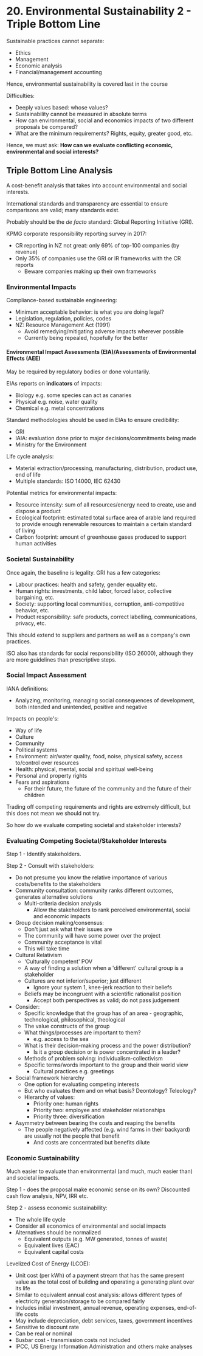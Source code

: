 # 20. Environmental Sustainability 2 - Triple Bottom Line

Sustainable practices cannot separate:

- Ethics
- Management
- Economic analysis
- Financial/management accounting

Hence, environmental sustainability is covered last in the course

Difficulties:

- Deeply values based: whose values?
- Sustainability cannot be measured in absolute terms
- How can environmental, social and economics impacts of two different proposals be compared?
- What are the minimum requirements? Rights, equity, greater good, etc.

Hence, we must ask: **How can we evaluate conflicting economic, environmental and social interests?**

## Triple Bottom Line Analysis

A cost-benefit analysis that takes into account environmental and social interests.

International standards and transparency are essential to ensure comparisons are valid; many standards exist.

Probably should be the *de facto* standard: Global Reporting Initiative (GRI).

KPMG corporate responsibility reporting survey in 2017:

- CR reporting in NZ not great: only 69% of top-100 companies (by revenue)
- Only 35% of companies use the GRI or IR frameworks with the CR reports
  - Beware companies making up their own frameworks

### Environmental Impacts

Compliance-based sustainable engineering:

- Minimum acceptable behavior: is what you are doing legal?
- Legislation, regulation, policies, codes
- NZ: Resource Management Act (1991)
  - Avoid remedying/mitigating adverse impacts wherever possible
  - Currently being repealed, hopefully for the better

#### Environmental Impact Assessments (EIA)/Assessments of Environmental Effects (AEE)

May be required by regulatory bodies or done voluntarily.

EIAs reports on **indicators** of impacts:

- Biology e.g. some species can act as canaries
- Physical e.g. noise, water quality
- Chemical e.g. metal concentrations

Standard methodologies should be used in EIAs to ensure credibility:

- GRI
- IAIA: evaluation done prior to major decisions/commitments being made
- Ministry for the Environment

Life cycle analysis:

- Material extraction/processing, manufacturing, distribution, product use, end of life
- Multiple standards: ISO 14000, IEC 62430

Potential metrics for environmental impacts:

- Resource intensity: sum of all resources/energy need to create, use and dispose a product
- Ecological footprint: estimated total surface area of arable land required to provide enough renewable resources to maintain a certain standard of living
- Carbon footprint: amount of greenhouse gases produced to support human activities

### Societal Sustainability

Once again, the baseline is legality. GRI has a few categories:

- Labour practices: health and safety, gender equality etc.
- Human rights: investments, child labor, forced labor, collective bargaining, etc.
- Society: supporting local communities, corruption, anti-competitive behavior, etc.
- Product responsibility: safe products, correct labelling, communications, privacy, etc.

This should extend to suppliers and partners as well as a company's own practices.

ISO also has standards for social responsibility (ISO 26000), although they are more guidelines than prescriptive steps.

### Social Impact Assessment

IANA definitions:

- Analyzing, monitoring, managing social consequences of development, both intended and unintended, positive and negative

Impacts on people's:

- Way of life
- Culture
- Community
- Political systems
- Environment: air/water quality, food, noise, physical safety, access to/control over resources
- Health: physical, mental, social and spiritual well-being
- Personal and property rights
- Fears and aspirations
  - For their future, the future of the community and the future of their children

Trading off competing requirements and rights are extremely difficult, but this does not mean we should not try.

So how do we evaluate competing societal and stakeholder interests?

### Evaluating Competing Societal/Stakeholder Interests

Step 1 - Identify stakeholders.

Step 2 - Consult with stakeholders:

- Do not presume you know the relative importance of various costs/benefits to the stakeholders
- Community consultation: community ranks different outcomes, generates alternative solutions
  - Multi-criteria decision analysis
    - Allow the stakeholders to rank perceived environmental, social and economic impacts
- Group decision making/consensus:
  - Don't just ask what their issues are
  - The community will have some power over the project
  - Community acceptance is vital
  - This will take time
- Cultural Relativism
  - 'Culturally competent' POV
  - A way of finding a solution when a 'different' cultural group is a stakeholder
  - Cultures are not inferior/superior; just different
    - Ignore your system 1, knee-jerk reaction to their beliefs
  - Beliefs may be incongruent with a scientific rationalist position
    - Accept both perspectives as valid; do not pass judgement
- Consider:
  - Specific knowledge that the group has of an area - geographic, technological, philosophical, theological
  - The value constructs of the group
  - What things/processes are important to them?
    - e.g. access to the sea
  - What is their decision-making process and the power distribution?
    - Is it a group decision or is power concentrated in a leader?
  - Methods of problem solving: individualism-collectivism
  - Specific terms/words important to the group and their world view
    - Cultural practices e.g. greetings
- Social framework hierarchy
  - One option for evaluating competing interests
  - But who evaluates them and on what basis? Deontology? Teleology?
  - Hierarchy of values:
    - Priority one: human rights
    - Priority two: employee and stakeholder relationships
    - Priority three: diversification
- Asymmetry between bearing the costs and reaping the benefits
  - The people negatively affected (e.g. wind farms in their backyard) are usually not the people that benefit
    - And costs are concentrated but benefits dilute

### Economic Sustainability

Much easier to evaluate than environmental (and much, much easier than) and societal impacts.

Step 1 - does the proposal make economic sense on its own? Discounted cash flow analysis, NPV, IRR etc.

Step 2 - assess economic sustainability:

- The whole life cycle
- Consider all economics of environmental and social impacts
- Alternatives should be normalized
  - Equivalent outputs (e.g. MW generated, tonnes of waste)
  - Equivalent lives (EAC)
  - Equivalent capital costs

Levelized Cost of Energy (LCOE):

- Unit cost (per kWh) of a payment stream that has the same present value as the total cost of building and operating a generating plant over its life
- Similar to equivalent annual cost analysis: allows different types of electricity generation/storage to be compared fairly
- Includes initial investment, annual revenue, operating expenses, end-of-life costs
- May include depreciation, debt services, taxes, government incentives
- Sensitive to discount rate
- Can be real or nominal
- Busbar cost - transmission costs not included
- IPCC, US Energy Information Administration and others make analyses
